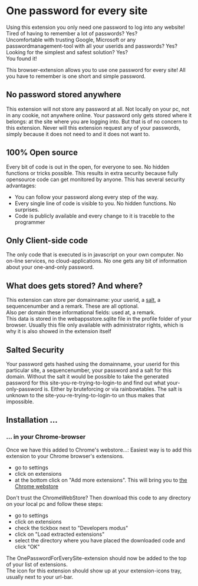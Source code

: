 # One password for every site
Using this extension you only need one password to log into any website!<br/> 
Tired of having to remember a lot of passwords? Yes?<br/>
Uncomfortable with trusting Google, Microsoft or any passwordmanagement-tool with all your userids and passwords? Yes?<br/>
Looking for the simplest and safest solution? Yes?<br/>
You found it!

This browser-extension allows you to use one password for every site! All you have to remember is one short and simple password.
<h2>No password stored anywhere</h2>
This extension will not store any password at all. Not locally on your pc, not in any cookie, not anywhere online. 
Your password only gets stored where it belongs: at the site where you are logging into. But that is of no concern to this extension.
Never will this extension request any of your passwords, simply because it does not need to and it does not want to.

<h2>100% Open source</h2>
<p>Every bit of code is out in the open, for everyone to see. No hidden functions or tricks possible. 
This results in extra security because fully opensource code can get monitored by anyone. This has several security advantages:
<ul>
 <li>You can follow your password along every step of the way.</li>
 <li>Every single line of code is visible to you. No hidden functions. No surprises.</li>
 <li>Code is publicly available and every change to it is traceble to the programmer</li>
</ul>
</p>

<h2>Only Client-side code</h2>
<p>The only code that is executed is in javascript on your own computer. No on-line services, no cloud-applications. No
    one gets any bit of information about your one-and-only password.</p>

<h2>What does gets stored? And where?</h2>
This extension can store per domainname: your userid, a <a href="#" title="A salt can be used for extra security. Using a salt prevents the hased value to get found in some rainbowtable">salt</a>, a sequencenumber and a remark. These are all optional.</br>
Also per domain these informational fields: used at, a remark.</br>
This data is stored in the webappsstore.sqlite file in the profile folder of your browser. Usually this file only
 available with administrator rights, which is why it is also showed in the extension itself

<h2>Salted Security</h2>
<p>Your password gets hashed using the domainname, your userid for this particular site, a sequencenumber, your password and a salt for this domain.
    Without the salt it would be possible to take the generated password for this site-you-re-trying-to-login-to and
    find out what your-only-password is. Either by bruteforcing or via rainbowtables.
    The salt is unknown to the site-you-re-trying-to-login-to un thus makes that impossible.</p>
</p>
<h2>Installation ...</h2>
<h3>... in your Chrome-browser</h3>
<p>Once we have this added to Chrome's webstore...: Easiest way is to add this extension to your Chrome browser's extensions.
 <ul>
  <li>go to settings</li>
  <li>click on extensions</li>
  <li>at the bottom click on "Add more extensions". This will bring you to <a href="https://chrome.google.com/webstore/category/extensions?hl=nl">the Chrome webstore</a></li>
 </ul>
</p>
<p>Don't trust the ChromeWebStore? Then download this code to any directory on your local pc and follow these steps:
 <ul>
  <li>go to settings</li>
  <li>click on extensions</li>
  <li>check the tickbox next to "Developers modus"</li>
  <li>click on "Load extracted extensions"</li>
  <li>select the directory where you have placed the downloaded code and click "OK"</li>
 </ul>
 The OnePasswordForEverySite-extension should now be added to the top of your list of extensions.<br/>
 The icon for this extension should show up at your extension-icons tray, usually next to your url-bar.
</p>
